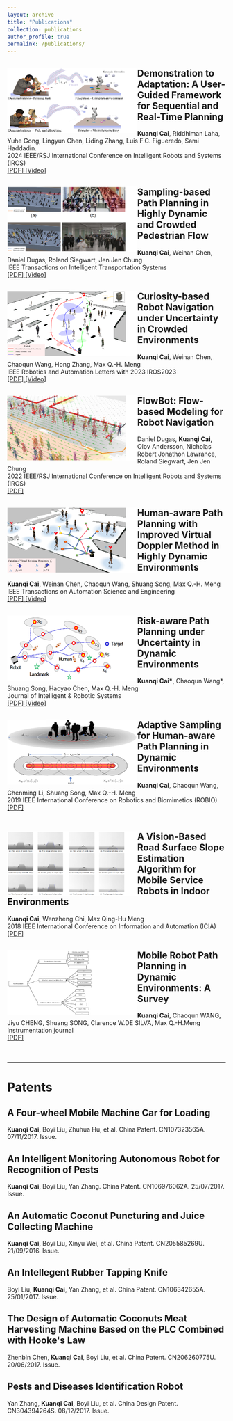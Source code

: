 ```yaml
---
layout: archive
title: "Publications"
collection: publications
author_profile: true
permalink: /publications/
---
```


<div>
<img align="Left" src='/images/user-guidance.png' width=300 height=150 />
<h2>Demonstration to Adaptation: A User-Guided Framework for Sequential and Real-Time Planning</h2>
<b>Kuanqi Cai</b>, Riddhiman Laha, Yuhe Gong, Lingyun Chen, Liding Zhang, Luis F.C. Figueredo, Sami Haddadin.  <br />
2024 IEEE/RSJ International Conference on Intelligent Robots and Systems (IROS) <br />
<u>[PDF] </u> <u><a href="https://youtu.be/_nBD5tVjnCk">[Video]</a> </u> <br />
</div>


<div>
<img align="Left" src='/images/TITS.png' width=300 height=150 />
<h2>Sampling-based Path Planning in Highly Dynamic and Crowded Pedestrian Flow </h2>
<b>Kuanqi Cai</b>, Weinan Chen, Daniel Dugas, Roland Siegwart, Jen Jen Chung <br />
IEEE Transactions on Intelligent Transportation Systems <br />
<u><a href="https://ieeexplore.ieee.org/abstract/document/10184913">[PDF]</a> </u> <u><a href="https://youtu.be/X8rTFtFVXCc">[Video]</a> </u> <br />
</div>


<div>
<img align="Left" src="/images/RAL+IROS2023.png" width=300 height=150 /> 
<h2>Curiosity-based Robot Navigation under Uncertainty in Crowded Environments</h2>
<b>Kuanqi Cai</b>, Weinan Chen, Chaoqun Wang, Hong Zhang, Max Q.-H. Meng <br />
IEEE Robotics and Automation Letters with 2023 IROS2023 <br />
<u><a href="https://ieeexplore.ieee.org/document/9999328">[PDF]</a> </u>  <u><a href="https://www.youtube.com/watch?v=t83CQcAm9O4">[Video]</a> </u> <br />
</div>

<div>
<img align="Left" src="/images/IROS2022.png" width=300 height=150 /> 
<h2>FlowBot: Flow-based Modeling for Robot Navigation</h2>
Daniel Dugas, <b>Kuanqi Cai</b>, Olov Andersson, Nicholas Robert Jonathon Lawrance, Roland Siegwart, Jen Jen Chung <br />
2022 IEEE/RSJ International Conference on Intelligent Robots and Systems (IROS)<br />
<u><a href="https://ieeexplore.ieee.org/abstract/document/9981407">[PDF]</a> </u> <br />
</div>

<div>
<img align="Left" src="/images/TASE.png" width=300 height=150 /> 
<h2>Human-aware Path Planning with Improved Virtual Doppler Method in Highly Dynamic Environments</h2>
<b>Kuanqi Cai</b>, Weinan Chen, Chaoqun Wang, Shuang Song, Max Q.-H. Meng<br />
IEEE Transactions on Automation Science and Engineering<br />
<u><a href="https://ieeexplore.ieee.org/abstract/document/9779321">[PDF]</a> </u>  <u><a href="https://www.youtube.com/watch?v=Wd7KdSQZspQ">[Video]</a> </u> <br />
</div>

<div>
<img align="Left" src="/images/JINT.png" width=300 height=150 /> 
<h2>Risk-aware Path Planning under Uncertainty in Dynamic Environments</h2>
<b>Kuanqi Cai*</b>, Chaoqun Wang*, Shuang Song, Haoyao Chen,  Max Q.-H. Meng<br />
Journal of Intelligent & Robotic Systems <br />
<u><a href="https://link.springer.com/article/10.1007/s10846-021-01323-3">[PDF]</a> </u>  <u><a href="https://www.youtube.com/watch?v=0C2OgcO_TsU">[Video]</a> </u> <br />
</div>

<div>
<img align="Left" src="/images/ROBIO2019.png" width=300 height=150 /> 
<h2>Adaptive Sampling for Human-aware Path Planning in Dynamic Environments</h2>
<b>Kuanqi Cai</b>, Chaoqun Wang, Chenming Li, Shuang Song, Max Q.-H. Meng<br />
2019 IEEE International Conference on Robotics and Biomimetics (ROBIO) <br />
<u><a href="https://ieeexplore.ieee.org/document/8961811">[PDF]</a> </u> <br />
</div>

<br />
<div>
<img align="Left" src="/images/ICIA2018.png" width=300 height=150 /> 
<h2>A Vision-Based Road Surface Slope Estimation Algorithm for Mobile Service Robots in Indoor Environments</h2>
<b>Kuanqi Cai</b>, Wenzheng Chi, Max Qing-Hu Meng<br />
2018 IEEE International Conference on Information and Automation (ICIA) <br />
<u><a href="https://ieeexplore.ieee.org/document/8812460">[PDF]</a></u> <br />
</div>

<div>
<img align="Left" src="/images/IJ.png" width=300 height=150 /> 
<h2>Mobile Robot Path Planning in Dynamic Environments: A Survey</h2>
<b>Kuanqi Cai</b>, Chaoqun WANG, Jiyu CHENG, Shuang SONG, Clarence W.DE SILVA, Max Q.-H.Meng<br />
Instrumentation journal <br />
<u><a href="https://arxiv.org/ftp/arxiv/papers/2006/2006.14195.pdf">[PDF]</a></u> <br />
</div>


<br />
<br />

---

<h1>Patents</h1>

<h2>A Four-wheel Mobile Machine Car for Loading</h2>
<b>Kuanqi Cai</b>, Boyi Liu, Zhuhua Hu, et al. China Patent. CN107323565A. 07/11/2017. Issue.

<h2>An Intelligent Monitoring Autonomous Robot for Recognition of Pests</h2>
<b>Kuanqi Cai</b>, Boyi Liu, Yan Zhang. China Patent. CN106976062A. 25/07/2017. Issue.

<h2>An Automatic Coconut Puncturing and Juice Collecting Machine</h2>
<b>Kuanqi Cai</b>, Boyi Liu, Xinyu Wei, et al. China Patent. CN205585269U. 21/09/2016. Issue.

<h2>An Intellegent Rubber Tapping Knife</h2>
Boyi Liu, <b>Kuanqi Cai</b>, Yan Zhang, et al. China Patent. CN106342655A. 25/01/2017. Issue.

<h2>The Design of Automatic Coconuts Meat Harvesting Machine Based on the PLC Combined with Hooke's Law</h2>
Zhenbin Chen, <b>Kuanqi Cai</b>, Boyi Liu, et al. China Patent. CN206260775U. 20/06/2017. Issue.

<h2>Pests and Diseases Identification Robot</h2>
Yan Zhang, <b>Kuanqi Cai</b>, Boyi Liu, et al. China Design Patent. CN304394264S. 08/12/2017. Issue.
